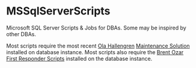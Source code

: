 # MSSqlServerScripts
Microsoft SQL Server Scripts &amp; Jobs for DBAs. Some may be inspired by other DBAs.

Most scripts require the most recent [Ola Hallengren](https://ola.hallengren.com/) [Maintenance Solution](https://ola.hallengren.com/scripts/MaintenanceSolution.sql) installed on database instance.
Most scripts also require the [Brent Ozar](https://www.brentozar.com/) [First Responder Scripts](https://www.brentozar.com/first-aid/) installed on the database instance.
